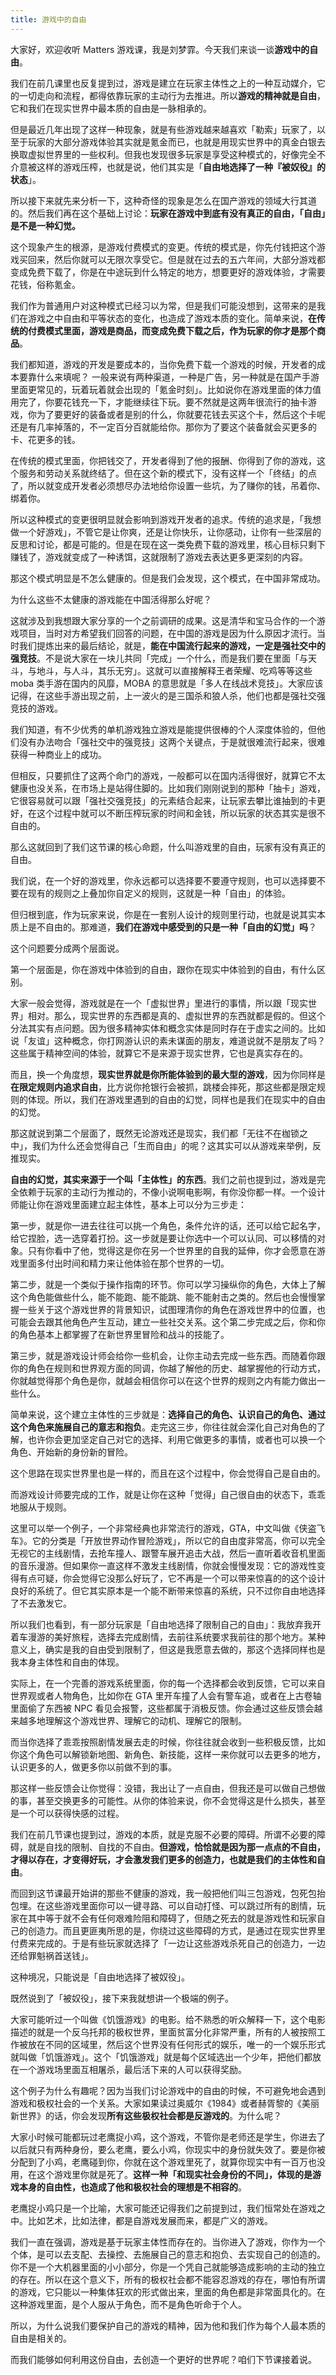 ```yaml
---
title: 游戏中的自由
---
```



大家好，欢迎收听 Matters 游戏课，我是刘梦霏。今天我们来谈一谈**游戏中的自由**。

我们在前几课里也反复提到过，游戏是建立在玩家主体性之上的一种互动媒介，它的一切走向和流程，都得依靠玩家的主动行为去推进。所以**游戏的精神就是自由**，它和我们在现实世界中最本质的自由是一脉相承的。

但是最近几年出现了这样一种现象，就是有些游戏越来越喜欢「勒索」玩家了，以至于玩家的大部分游戏体验其实就是氪金而已，也就是用现实世界中的真金白银去换取虚拟世界里的一些权利。但我也发现很多玩家是享受这种模式的，好像完全不介意被这样的游戏压榨，也就是说，他们其实是「**自由地选择了一种『被奴役』的状态**」。

所以接下来就先来分析一下，这种奇怪的现象是怎么在国产游戏的领域大行其道的。然后我们再在这个基础上讨论：**玩家在游戏中到底有没有真正的自由，「自由」是不是一种幻觉。**

这个现象产生的根源，是游戏付费模式的变更。传统的模式是，你先付钱把这个游戏买回来，然后你就可以无限次享受它。但是就在过去的五六年间，大部分游戏都变成免费下载了，你是在中途玩到什么特定的地方，想要更好的游戏体验，才需要花钱，俗称氪金。

我们作为普通用户对这种模式已经习以为常，但是我们可能没想到，这带来的是我们在游戏之中自由和平等状态的变化，也造成了游戏本质的变化。简单来说，**在传统的付费模式里面，游戏是商品，而变成免费下载之后，作为玩家的你才是那个商品**。

我们都知道，游戏的开发是要成本的，当你免费下载一个游戏的时候，开发者的成本要靠什么来填呢？ 一般来说有两种渠道，一种是广告，另一种就是在国产手游里面更常见的，玩着玩着就会出现的「氪金时刻」。比如说你在游戏里面的体力值用完了，你要花钱充一下，才能继续往下玩。要不然就是这两年很流行的抽卡游戏，你为了要更好的装备或者是别的什么，你就要花钱去买这个卡，然后这个卡呢还是有几率掉落的，不一定百分百就能给你。那你为了要这个装备就会买更多的卡、花更多的钱。

在传统的模式里面，你把钱交了，开发者得到了他的报酬、你得到了你的游戏，这个服务和劳动关系就终结了。但在这个新的模式下，没有这样一个「终结」的点了，所以就变成开发者必须想尽办法地给你设置一些坑，为了赚你的钱，吊着你、绑着你。

所以这种模式的变更很明显就会影响到游戏开发者的追求。传统的追求是，「我想做一个好游戏」，不管它是让你爽，还是让你快乐，让你感动，让你有一些深层的反思和讨论，都是可能的。但是在现在这一类免费下载的游戏里，核心目标只剩下赚钱了，游戏就变成了一种诱饵，这就限制了游戏去表达更多更深刻的内容。

那这个模式明显是不怎么健康的。但是我们会发现，这个模式，在中国非常成功。

为什么这些不太健康的游戏能在中国活得那么好呢？

这就涉及到我想跟大家分享的一个之前调研的成果。这是清华和宝马合作的一个游戏项目，当时对方希望我们回答的问题，在中国的游戏是因为什么原因才流行。当时我们提炼出来的最后结论，就是，**能在中国流行起来的游戏，一定是强社交中的强竞技**。不是说大家在一块儿共同「完成」一个什么，而是我们要在里面「与天斗，与地斗，与人斗，其乐无穷」。这就可以直接解释王者荣耀、吃鸡等等这些 moba 类手游在国内的风靡，MOBA 的意思就是「多人在线战术竞技」。大家应该记得，在这些手游出现之前，上一波火的是三国杀和狼人杀，他们也都是强社交强竞技的游戏。

我们知道，有不少优秀的单机游戏独立游戏是能提供很棒的个人深度体验的，但他们没有办法吻合「强社交中的强竞技」这两个关键点，于是就很难流行起来，很难获得一种商业上的成功。

但相反，只要抓住了这两个命门的游戏，一般都可以在国内活得很好，就算它不太健康也没关系，在市场上是站得住脚的。比如我们刚刚说到的那种「抽卡」游戏，它很容易就可以跟「强社交强竞技」的元素结合起来，让玩家去攀比谁抽到的卡更好，在这个过程中就可以不断压榨玩家的时间和金钱，所以玩家的状态其实是很不自由的。

那么这就回到了我们这节课的核心命题，什么叫游戏里的自由，玩家有没有真正的自由。

我们说，在一个好的游戏里，你永远都可以选择要不要遵守规则，也可以选择要不要在现有的规则之上叠加你自定义的规则，这就是一种「自由」的体验。

但归根到底，作为玩家来说，你是在一套别人设计的规则里行动，也就是说其实本质上是不自由的。那难道，**我们在游戏中感受到的只是一种「自由的幻觉」吗**？

这个问题要分成两个层面说。

第一个层面是，你在游戏中体验到的自由，跟你在现实中体验到的自由，有什么区别。

大家一般会觉得，游戏就是在一个「虚拟世界」里进行的事情，所以跟「现实世界」相对。那么，现实世界的东西都是真的、虚拟世界的东西就都是假的。但这个分法其实有点问题。因为很多精神实体和概念实体是同时存在于虚实之间的。比如说「友谊」这种概念，你打网游认识的素未谋面的朋友，难道说就不是朋友了吗？这些属于精神空间的体验，就算它不是来源于现实世界，它也是真实存在的。

而且，换一个角度想，**现实世界就是你所能体验到的最大型的游戏**，因为你同样是**在限定规则内追求自由**，比方说你抢银行会被抓，跳楼会摔死，那这些都是限定规则的体现。所以，我们在游戏里遇到的自由的幻觉，同样也是我们在现实中的自由的幻觉。

那这就说到第二个层面了，既然无论游戏还是现实，我们都「无往不在枷锁之中」，我们为什么还会觉得自己「生而自由」的呢？这其实可以从游戏来举例，反推现实。

**自由的幻觉，其实来源于一个叫「主体性」的东西**。我们之前也提到过，游戏是完全依赖于玩家的主动行为推动的，不像小说啊电影啊，有你没你都一样。一个设计师能让你在游戏里面建立起主体性，基本上可以分为三步走：

第一步，就是你一进去往往可以挑一个角色，条件允许的话，还可以给它起名字，给它捏脸，选一选穿着打扮。这一步就是要让你选中一个可以认同、可以移情的对象。只有你看中了他，觉得这是你在另一个世界里的自我的延伸，你才会愿意在游戏里面多付出时间和精力来让他体验在那个世界的一切。

第二步，就是一个类似于操作指南的环节。你可以学习操纵你的角色，大体上了解这个角色能做些什么，能不能跑、能不能跳、能不能射击之类的。然后也会慢慢掌握一些关于这个游戏世界的背景知识，试图理清你的角色在游戏世界中的位置，也可能会去跟其他角色产生互动，建立一些社交关系。这个第二步完成之后，你和你的角色基本上都掌握了在新世界里冒险和战斗的技能了。

第三步，就是游戏设计师会给你一些机会，让你主动去完成一些东西。而随着你跟你的角色在规则和世界观方面的同调，你越了解他的历史、越掌握他的行动方式，你就越觉得那个角色是你，就越会相信你可以在这个世界的规则之内有能力做出一些什么。

简单来说，这个建立主体性的三步就是：**选择自己的角色、认识自己的角色、通过这个角色来施展自己的意志和抱负**。走完这三步，你往往就会深化自己对角色的了解，也许你会更加坚定自己对它的选择、利用它做更多的事情，或者也可以换一个角色、开始新的身份新的冒险。

这个思路在现实世界里也是一样的，而且在这个过程中，你会觉得自己是自由的。

而游戏设计师要完成的工作，就是让你在这种「觉得」自己很自由的状态下，乖乖地服从于规则。

这里可以举一个例子，一个非常经典也非常流行的游戏，GTA，中文叫做《侠盗飞车》。它的分类是「开放世界动作冒险游戏」，所以它的自由度非常高，你可以完全无视它的主线剧情，去抢车撞人、跟警车展开追击大战，然后一直听着收音机里面的音乐漫游。但如果你一直这样不激发主线剧情，你就会慢慢发现：它的游戏性变得有点可疑，你会觉得它没那么好玩了，它不再是一个可以带来惊喜的的这个设计良好的系统了。但它其实原本是一个能不断带来惊喜的系统，只不过你自由地选择了不去激发它。

所以我们也看到，有一部分玩家是「自由地选择了限制自己的自由」：我放弃我开着车漫游的美好旅程，选择去完成剧情，去前往系统要求我前往的那个地方。某种意义上，确实是我的自由受到限制了，但这是我愿意去做的，那这个选择同样也是我本身主体性和自由的体现。

实际上，在一个完善的游戏系统里面，你的每一个选择都会收到反馈，它可以来自世界观或者人物角色，比如你在 GTA 里开车撞了人会有警车追，或者在上古卷轴里面偷了东西被 NPC 看见会报警，这些都属于消极反馈。你会通过这些反馈会越来越多地理解这个游戏世界、理解它的动机、理解它的限制。

而当你选择了乖乖按照剧情发展去走的时候，你往往就会收到一些积极反馈，比如你这个角色可以解锁新地图、新角色、新技能，这样一来你就可以去更多的地方，认识更多的人，做更多你以前做不到的事。

那这样一些反馈会让你觉得：没错，我出让了一点自由，但我还是可以做自己想做的事，甚至交换更多的可能性。从你的体验来说，你不会觉得这是什么损失，甚至是一个可以获得快感的过程。

我们在前几节课也提到过，游戏的本质，就是克服不必要的障碍。所谓不必要的障碍，就是自找的限制、自找的不自由。**但游戏，恰恰就是因为那一点点的不自由，才得以存在，才变得好玩，才会激发我们更多的创造力，也就是我们的主体性和自由**。

而回到这节课最开始讲的那些不健康的游戏，我一般把他们叫三包游戏，包死包抬包埋。在这些游戏里面你可以一键寻路、可以自动打怪、可以跳过所有的剧情，玩家在其中等于就不会有任何艰难险阻和障碍了，但随之死去的就是游戏性和玩家自己的创造力。而且更匪夷所思的是，你绕过这些障碍的方式，是通过在现实世界里付费来完成的。于是有些玩家就选择了「一边让这些游戏杀死自己的创造力，一边还给罪魁祸首送钱」。

这种境况，只能说是「自由地选择了被奴役」。

既然说到了「被奴役」，接下来我就想讲一个极端的例子。

大家可能听过一个叫做《饥饿游戏》的电影。给不熟悉的听众解释一下，这个电影描述的就是一个反乌托邦的极权世界，里面贫富分化非常严重，所有的人被按照工作被放在不同的区域里，然后这个世界没有任何形式的娱乐，唯一的一个娱乐形式就叫做「饥饿游戏」。这个「饥饿游戏」就是每个区域选出一个少年，把他们都放在一个游戏场里面互相屠杀，最后活下来的人可以获得奖励。

这个例子为什么有趣呢？因为当我们讨论游戏中的自由的时候，不可避免地会遇到游戏和极权社会的一个关系。大家如果读过奥威尔《1984》或者赫胥黎的《美丽新世界》的话，你会发现**所有这些极权社会都是反游戏的**。为什么呢？

大家小时候可能都玩过老鹰捉小鸡，这个游戏，不管你是老师还是学生，你进去了以后就只有两种身份，要么老鹰，要么小鸡，你现实中的身份就失效了。要是你被分配到了小鸡，老鹰碰到你，你就在这个游戏里死了，就算你现实中有一百万也没用，在这个游戏里你就是死了。**这样一种「和现实社会身份的不同」，体现的是游戏本身的自由性，也造成了他和极权社会的理想是不相容的**。

老鹰捉小鸡只是一个比喻，大家可能还记得我们之前提到过，我们恒常处在游戏之中。比如艺术，比如法律，都是自游戏发展而来，都是广义的游戏。

我们一直在强调，游戏是基于玩家主体性而存在的。当你进入了游戏，你作为一个个体，是可以去支配、去操控、去施展自己的意志和抱负、去实现自己的创造的。你不是一个大机器里面的小小部分，你是一个凭自己就能够造成影响的主动的独立的存在。所以在这个意义下，所有的极权社会都不能容忍游戏的存在，哪怕有所谓的游戏，它只能以一种集体狂欢的形式做出来，里面的角色都是非常面具化的。在这种游戏里面，是个人服从于角色，而不是角色听命于个人。

所以，为什么说我们要保护自己的游戏的精神，因为他和我们作为每个人最本质的自由是相关的。

而我们能够如何利用这份自由，去创造一个更好的世界呢？咱们下节课接着说。